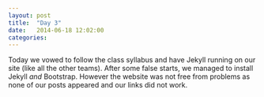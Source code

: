 ```yaml
---
layout: post
title:  "Day 3"
date:   2014-06-18 12:02:00
categories:
---
```


Today we vowed to follow the class syllabus and have Jekyll running on our site (like all the other teams). After some false starts, we managed to install Jekyll *and* Bootstrap. However the website was not free from problems as none of our posts appeared and our links did not work.


